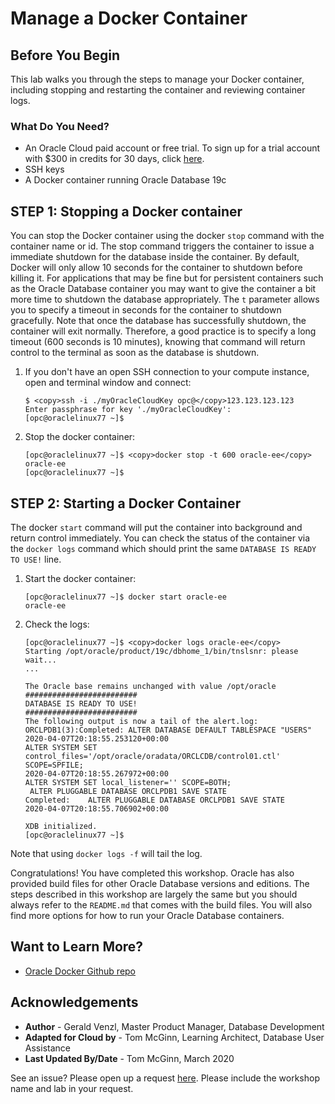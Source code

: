 # Manage a Docker Container
## Before You Begin

This lab walks you through the steps to manage your Docker container, including stopping and restarting the container and reviewing container logs.

### What Do You Need?

* An Oracle Cloud paid account or free trial. To sign up for a trial account with $300 in credits for 30 days, click [here](http://oracle.com/cloud/free).
* SSH keys
* A Docker container running Oracle Database 19c

## **STEP 1**: Stopping a Docker container

 You can stop the Docker container using the docker `stop` command with the container name or id. The stop command triggers the container to issue a immediate shutdown  for the database inside the container. By default, Docker will only allow 10 seconds for the container to shutdown before killing it. For applications that may be fine but for persistent containers such as the Oracle Database container you may want to give the container a bit more time to shutdown the database appropriately. The `t` parameter allows you to specify a timeout in seconds for the container to shutdown gracefully. Note that once the database has successfully shutdown, the container will exit normally. Therefore, a good practice is to specify a long timeout (600 seconds is 10 minutes), knowing that command will return control to the terminal as soon as the database is shutdown.

1. If you don't have an open SSH connection to your compute instance, open and terminal window and connect:

    ```
    $ <copy>ssh -i ./myOracleCloudKey opc@</copy>123.123.123.123
    Enter passphrase for key './myOracleCloudKey':
    [opc@oraclelinux77 ~]$
    ```

2. Stop the docker container:

    ```
    [opc@oraclelinux77 ~]$ <copy>docker stop -t 600 oracle-ee</copy>
    oracle-ee
    [opc@oraclelinux77 ~]$
    ```

## **STEP 2**: Starting a Docker Container

The docker `start` command will put the container into background and return control immediately. You can check the status of the container via the `docker logs` command which should print the same `DATABASE IS READY TO USE!` line.

1. Start the docker container:

    ```
    [opc@oraclelinux77 ~]$ docker start oracle-ee
    oracle-ee
    ```

2. Check the logs:

    ```
    [opc@oraclelinux77 ~]$ <copy>docker logs oracle-ee</copy>
    Starting /opt/oracle/product/19c/dbhome_1/bin/tnslsnr: please wait...
    ...

    The Oracle base remains unchanged with value /opt/oracle
    #########################
    DATABASE IS READY TO USE!
    #########################
    The following output is now a tail of the alert.log:
    ORCLPDB1(3):Completed: ALTER DATABASE DEFAULT TABLESPACE "USERS"
    2020-04-07T20:18:55.253120+00:00
    ALTER SYSTEM SET control_files='/opt/oracle/oradata/ORCLCDB/control01.ctl' SCOPE=SPFILE;
    2020-04-07T20:18:55.267972+00:00
    ALTER SYSTEM SET local_listener='' SCOPE=BOTH;
     ALTER PLUGGABLE DATABASE ORCLPDB1 SAVE STATE
    Completed:    ALTER PLUGGABLE DATABASE ORCLPDB1 SAVE STATE
    2020-04-07T20:18:55.706902+00:00

    XDB initialized.
    [opc@oraclelinux77 ~]$
    ```

  Note that using `docker logs -f` will tail the log.

Congratulations! You have completed this workshop. Oracle has also provided build files for other Oracle Database versions and editions. The steps described in this workshop are largely the same but you should always refer to the `README.md` that comes with the build files. You will also find more options for how to run your Oracle Database containers.

## Want to Learn More?

* [Oracle Docker Github repo](https://github.com/oracle/docker-images/tree/master/OracleDatabase)

## Acknowledgements
* **Author** - Gerald Venzl, Master Product Manager, Database Development
* **Adapted for Cloud by** -  Tom McGinn, Learning Architect, Database User Assistance
* **Last Updated By/Date** - Tom McGinn, March 2020

See an issue?  Please open up a request [here](https://github.com/oracle/learning-library/issues).   Please include the workshop name and lab in your request. 
